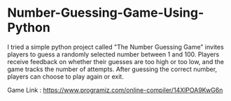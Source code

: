 # Number-Guessing-Game-Using-Python
I tried a simple python project called "The Number Guessing Game" invites players to guess a randomly selected number between 1 and 100. Players receive feedback on whether their guesses are too high or too low, and the game tracks the number of attempts. After guessing the correct number, players can choose to play again or exit.


Game Link : https://www.programiz.com/online-compiler/14XlPOA9KwG6n
